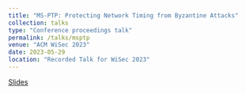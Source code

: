 ```yaml
---
title: "MS-PTP: Protecting Network Timing from Byzantine Attacks"
collection: talks
type: "Conference proceedings talk"
permalink: /talks/msptp
venue: "ACM WiSec 2023"
date: 2023-05-29
location: "Recorded Talk for WiSec 2023"
---
```


[Slides](https://github.com/shishishi123/shishishi123.github.io/blob/master/files/slides/MS-PTP%20Presentation-WiSec%202023.pdf)
